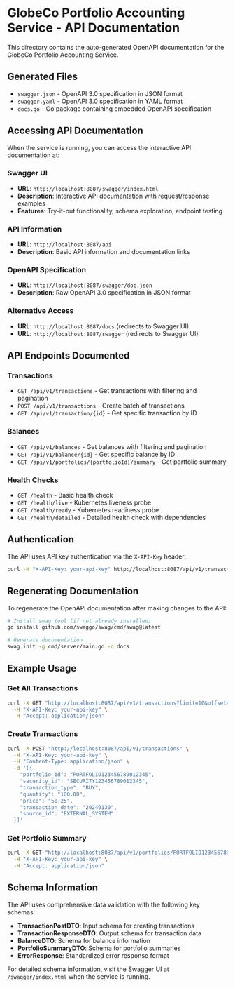 # GlobeCo Portfolio Accounting Service - API Documentation

This directory contains the auto-generated OpenAPI documentation for the GlobeCo Portfolio Accounting Service.

## Generated Files

- `swagger.json` - OpenAPI 3.0 specification in JSON format
- `swagger.yaml` - OpenAPI 3.0 specification in YAML format  
- `docs.go` - Go package containing embedded OpenAPI specification

## Accessing API Documentation

When the service is running, you can access the interactive API documentation at:

### Swagger UI
- **URL**: `http://localhost:8087/swagger/index.html`
- **Description**: Interactive API documentation with request/response examples
- **Features**: Try-it-out functionality, schema exploration, endpoint testing

### API Information
- **URL**: `http://localhost:8087/api`
- **Description**: Basic API information and documentation links

### OpenAPI Specification
- **URL**: `http://localhost:8087/swagger/doc.json`
- **Description**: Raw OpenAPI 3.0 specification in JSON format

### Alternative Access
- **URL**: `http://localhost:8087/docs` (redirects to Swagger UI)
- **URL**: `http://localhost:8087/swagger` (redirects to Swagger UI)

## API Endpoints Documented

### Transactions
- `GET /api/v1/transactions` - Get transactions with filtering and pagination
- `POST /api/v1/transactions` - Create batch of transactions
- `GET /api/v1/transaction/{id}` - Get specific transaction by ID

### Balances
- `GET /api/v1/balances` - Get balances with filtering and pagination
- `GET /api/v1/balance/{id}` - Get specific balance by ID
- `GET /api/v1/portfolios/{portfolioId}/summary` - Get portfolio summary

### Health Checks
- `GET /health` - Basic health check
- `GET /health/live` - Kubernetes liveness probe
- `GET /health/ready` - Kubernetes readiness probe
- `GET /health/detailed` - Detailed health check with dependencies

## Authentication

The API uses API key authentication via the `X-API-Key` header:

```bash
curl -H "X-API-Key: your-api-key" http://localhost:8087/api/v1/transactions
```

## Regenerating Documentation

To regenerate the OpenAPI documentation after making changes to the API:

```bash
# Install swag tool (if not already installed)
go install github.com/swaggo/swag/cmd/swag@latest

# Generate documentation
swag init -g cmd/server/main.go -o docs
```

## Example Usage

### Get All Transactions
```bash
curl -X GET "http://localhost:8087/api/v1/transactions?limit=10&offset=0" \
  -H "X-API-Key: your-api-key" \
  -H "Accept: application/json"
```

### Create Transactions
```bash
curl -X POST "http://localhost:8087/api/v1/transactions" \
  -H "X-API-Key: your-api-key" \
  -H "Content-Type: application/json" \
  -d '[{
    "portfolio_id": "PORTFOLIO123456789012345",
    "security_id": "SECURITY123456789012345",
    "transaction_type": "BUY",
    "quantity": "100.00",
    "price": "50.25",
    "transaction_date": "20240130",
    "source_id": "EXTERNAL_SYSTEM"
  }]'
```

### Get Portfolio Summary
```bash
curl -X GET "http://localhost:8087/api/v1/portfolios/PORTFOLIO123456789012345/summary" \
  -H "X-API-Key: your-api-key" \
  -H "Accept: application/json"
```

## Schema Information

The API uses comprehensive data validation with the following key schemas:

- **TransactionPostDTO**: Input schema for creating transactions
- **TransactionResponseDTO**: Output schema for transaction data
- **BalanceDTO**: Schema for balance information
- **PortfolioSummaryDTO**: Schema for portfolio summaries
- **ErrorResponse**: Standardized error response format

For detailed schema information, visit the Swagger UI at `/swagger/index.html` when the service is running. 